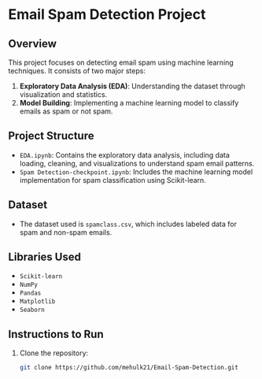 # Email Spam Detection Project

## Overview
This project focuses on detecting email spam using machine learning techniques. It consists of two major steps:
1. **Exploratory Data Analysis (EDA)**: Understanding the dataset through visualization and statistics.
2. **Model Building**: Implementing a machine learning model to classify emails as spam or not spam.

## Project Structure
- `EDA.ipynb`: Contains the exploratory data analysis, including data loading, cleaning, and visualizations to understand spam email patterns.
- `Spam Detection-checkpoint.ipynb`: Includes the machine learning model implementation for spam classification using Scikit-learn.

## Dataset
- The dataset used is `spamclass.csv`, which includes labeled data for spam and non-spam emails.

## Libraries Used
- `Scikit-learn`
- `NumPy`
- `Pandas`
- `Matplotlib`
- `Seaborn`

## Instructions to Run
1. Clone the repository:
   ```bash
   git clone https://github.com/mehulk21/Email-Spam-Detection.git
